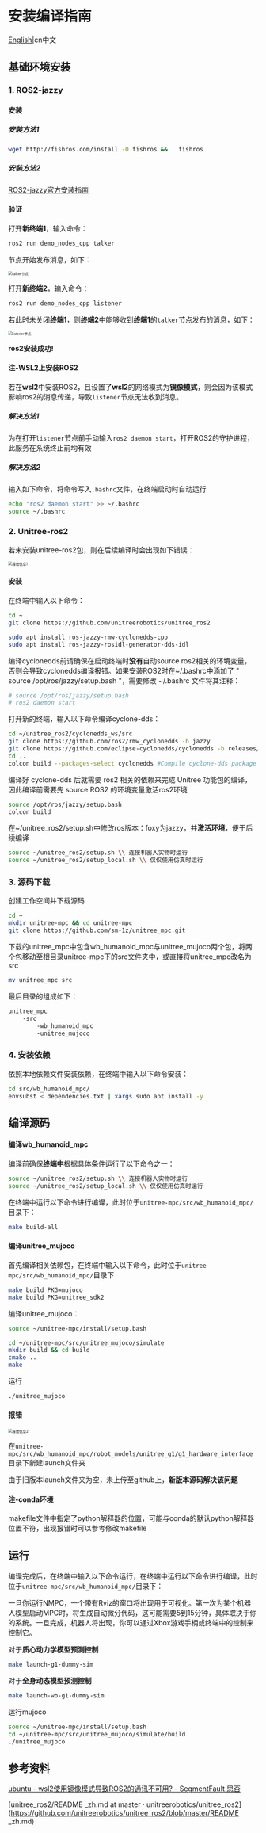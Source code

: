 # 安装编译指南

[English](./README.md)|cn中文



## 基础环境安装

### 1. ROS2-jazzy

#### 安装

##### 安装方法1

```bash
wget http://fishros.com/install -O fishros && . fishros
```

##### 安装方法2

[ROS2-jazzy官方安装指南](https://docs.ros.org/en/jazzy/Installation/Ubuntu-Install-Debs.html)

#### 验证

打开**新终端1**，输入命令：

```bash
ros2 run demo_nodes_cpp talker
```

节点开始发布消息，如下：

<img src="attachments/image-20250515100124847.png" style="zoom:50%;" alt="talker节点" align=center/>

打开**新终端2**，输入命令：

```bash
ros2 run demo_nodes_cpp listener
```

若此时未关闭**终端1**，则**终端2**中能够收到**终端1**的`talker`节点发布的消息，如下：

<img src="attachments/image-20250515100500405.png" style="zoom:50%;" alt="listener节点" align=center/>

**ros2安装成功!**

#### 注-WSL2上安装ROS2

若在**wsl2**中安装ROS2，且设置了**wsl2**的网络模式为**镜像模式**，则会因为该模式影响ros2的消息传递，导致`listener`节点无法收到消息。

##### 解决方法1

为在打开`listener`节点前手动输入`ros2 daemon start`，打开ROS2的守护进程，此服务在系统终止前均有效

##### 解决方法2

输入如下命令，将命令写入`.bashrc`文件，在终端启动时自动运行

```bash
echo "ros2 daemon start" >> ~/.bashrc
source ~/.bashrc
```

### 2. Unitree-ros2

若未安装unitree-ros2包，则在后续编译时会出现如下错误：

<img src="attachments/image-20250515145701666.png" style="zoom:50%;" alt="报错信息1" align=center/>

#### 安装

在终端中输入以下命令：

```bash
cd ~
git clone https://github.com/unitreerobotics/unitree_ros2

sudo apt install ros-jazzy-rmw-cyclonedds-cpp
sudo apt install ros-jazzy-rosidl-generator-dds-idl
```

编译cyclonedds前请确保在启动终端时**没有**自动source ros2相关的环境变量，否则会导致cyclonedds编译报错。如果安装ROS2时在~/.bashrc中添加了 " source /opt/ros/jazzy/setup.bash "，需要修改 ~/.bashrc 文件将其注释：

```bash
# source /opt/ros/jazzy/setup.bash
# ros2 daemon start
```

打开新的终端，输入以下命令编译cyclone-dds：

```bash
cd ~/unitree_ros2/cyclonedds_ws/src
git clone https://github.com/ros2/rmw_cyclonedds -b jazzy
git clone https://github.com/eclipse-cyclonedds/cyclonedds -b releases/0.10.x 
cd ..
colcon build --packages-select cyclonedds #Compile cyclone-dds package
```

编译好 cyclone-dds 后就需要 ros2 相关的依赖来完成 Unitree 功能包的编译，因此编译前需要先 source ROS2 的环境变量激活ros2环境

```bash
source /opt/ros/jazzy/setup.bash
colcon build
```

在~/unitree_ros2/setup.sh中修改ros版本：foxy为jazzy，并**激活环境**，便于后续编译

```bash
source ~/unitree_ros2/setup.sh \\ 连接机器人实物时运行
source ~/unitree_ros2/setup_local.sh \\ 仅仅使用仿真时运行
```

### 3. 源码下载

创建工作空间并下载源码

```bash
cd ~
mkdir unitree-mpc && cd unitree-mpc
git clone https://github.com/sm-1z/unitree_mpc.git
```

下载的unitree_mpc中包含wb_humanoid_mpc与unitree_mujoco两个包，将两个包移动至根目录unitree-mpc下的src文件夹中，或直接将unitree_mpc改名为src

```bash
mv unitree_mpc src
```

最后目录的组成如下：

```bash
unitree_mpc
	-src
		-wb_humanoid_mpc
		-unitree_mujoco
```

### 4. 安装依赖

依照本地依赖文件安装依赖，在终端中输入以下命令安装：

```bash
cd src/wb_humanoid_mpc/
envsubst < dependencies.txt | xargs sudo apt install -y
```

## 编译源码

#### 编译wb_humanoid_mpc

编译前确保**终端中**根据具体条件运行了以下命令之一：

```bash
source ~/unitree_ros2/setup.sh \\ 连接机器人实物时运行
source ~/unitree_ros2/setup_local.sh \\ 仅仅使用仿真时运行
```

在终端中运行以下命令进行编译，此时位于`unitree-mpc/src/wb_humanoid_mpc/`目录下：

```bash
make build-all
```

#### 编译unitree_mujoco

首先编译相关依赖包，在终端中输入以下命令，此时位于`unitree-mpc/src/wb_humanoid_mpc/`目录下

```bash
make build PKG=mujoco
make build PKG=unitree_sdk2
```

编译unitree_mujoco：

```bash
source ~/unitree-mpc/install/setup.bash

cd ~/unitree-mpc/src/unitree_mujoco/simulate
mkdir build && cd build
cmake ..
make
```

运行

```bash
./unitree_mujoco
```

#### 报错

<img src="attachments/image-20250515151500049.png" alt="报错信息2" style="zoom:50%;" />

在`unitree-mpc/src/wb_humanoid_mpc/robot_models/unitree_g1/g1_hardware_interface`目录下新建launch文件夹

由于旧版本launch文件夹为空，未上传至github上，**新版本源码解决该问题**

#### 注-conda环境

makefile文件中指定了python解释器的位置，可能与conda的默认python解释器位置不符，出现报错时可以参考修改makefile

## 运行

编译完成后，在终端中输入以下命令运行，在终端中运行以下命令进行编译，此时位于`unitree-mpc/src/wb_humanoid_mpc/`目录下：

一旦你运行NMPC，一个带有Rviz的窗口将出现用于可视化。第一次为某个机器人模型启动MPC时，将生成自动微分代码，这可能需要5到15分钟，具体取决于你的系统。一旦完成，机器人将出现，你可以通过Xbox游戏手柄或终端中的控制来控制它。

对于**质心动力学模型预测控制**

```bash
make launch-g1-dummy-sim
```

对于**全身动态模型预测控制**

```bash
make launch-wb-g1-dummy-sim
```

运行mujoco

```bash
source ~/unitree-mpc/install/setup.bash
cd ~/unitree-mpc/src/unitree_mujoco/simulate/build
./unitree_mujoco
```



## 参考资料

[ubuntu - wsl2使用镜像模式导致ROS2的通讯不可用? - SegmentFault 思否](https://segmentfault.com/q/1010000046011866)

[unitree_ros2/README _zh.md at master · unitreerobotics/unitree_ros2](https://github.com/unitreerobotics/unitree_ros2/blob/master/README _zh.md)